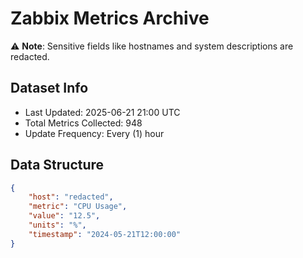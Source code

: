 # Zabbix Metrics Archive

⚠️ **Note**: Sensitive fields like hostnames and system descriptions are redacted.

## Dataset Info
- Last Updated: 2025-06-21 21:00 UTC
- Total Metrics Collected: 948
- Update Frequency: Every (1) hour

## Data Structure
```json
{
    "host": "redacted",
    "metric": "CPU Usage",
    "value": "12.5",
    "units": "%",
    "timestamp": "2024-05-21T12:00:00"
}
```
